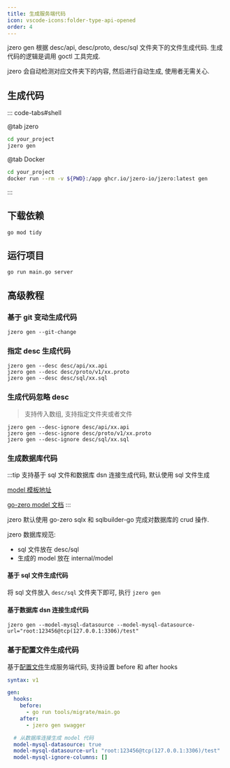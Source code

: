 ```yaml
---
title: 生成服务端代码
icon: vscode-icons:folder-type-api-opened
order: 4
---
```


jzero gen 根据 desc/api, desc/proto, desc/sql 文件夹下的文件生成代码. 生成代码的逻辑是调用 goctl 工具完成.

jzero 会自动检测对应文件夹下的内容, 然后进行自动生成, 使用者无需关心.

## 生成代码

::: code-tabs#shell

@tab jzero

```bash
cd your_project
jzero gen
```

@tab Docker

```bash
cd your_project
docker run --rm -v ${PWD}:/app ghcr.io/jzero-io/jzero:latest gen
```
:::

## 下载依赖

```shell
go mod tidy
```

## 运行项目

```shell
go run main.go server
```

## 高级教程

### 基于 git 变动生成代码

```shell
jzero gen --git-change
```

### 指定 desc 生成代码

```shell
jzero gen --desc desc/api/xx.api
jzero gen --desc desc/proto/v1/xx.proto
jzero gen --desc desc/sql/xx.sql
```

### 生成代码忽略 desc

> 支持传入数组, 支持指定文件夹或者文件

```shell
jzero gen --desc-ignore desc/api/xx.api
jzero gen --desc-ignore desc/proto/v1/xx.proto
jzero gen --desc-ignore desc/sql/xx.sql
```

### 生成数据库代码

:::tip 支持基于 sql 文件和数据库 dsn 连接生成代码, 默认使用 sql 文件生成

[model 模板地址](https://github.com/jzero-io/sqlbuilder-zero) 

[go-zero model 文档](https://go-zero.dev/docs/tutorials/cli/model#goctl-model-mysql-%E6%8C%87%E4%BB%A4)
:::

jzero 默认使用 go-zero sqlx 和 sqlbuilder-go 完成对数据库的 crud 操作.

jzero 数据库规范:

* sql 文件放在 desc/sql
* 生成的 model 放在 internal/model

#### 基于 sql 文件生成代码

将 sql 文件放入 `desc/sql` 文件夹下即可, 执行 `jzero gen`

#### 基于数据库 dsn 连接生成代码

```shell
jzero gen --model-mysql-datasource --model-mysql-datasource-url="root:123456@tcp(127.0.0.1:3306)/test"
```

### 基于配置文件生成代码

基于[配置文件](./jzero.md#基于配置文件使用-jzero)生成服务端代码, 支持设置 before 和 after hooks

```yaml
syntax: v1

gen:
  hooks:
    before:
      - go run tools/migrate/main.go
    after:
      - jzero gen swagger

  # 从数据库连接生成 model 代码
  model-mysql-datasource: true
  model-mysql-datasource-url: "root:123456@tcp(127.0.0.1:3306)/test"
  model-mysql-ignore-columns: []
```
